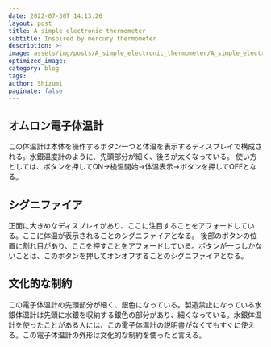 ```yaml
---
date: 2022-07-30T 14:13:26
layout: post
title: A simple electronic thermometer
subtitle: Inspired by mercury thermometer
description: >-
image: assets/img/posts/A_simple_electronic_thermometer/A_simple_electronic_thermometer.jpg
optimized_image: 
category: blog
tags: 
author: Shizumi
paginate: false
---
```


## オムロン電子体温計

この体温計は本体を操作するボタン一つと体温を表示するディスプレイで構成される。水銀温度計のように、先頭部分が細く、後ろが太くなっている。
使い方としては、ボタンを押してON→検温開始→体温表示→ボタンを押してOFFとなる。

## シグニファイア

正面に大きめなディスプレイがあり、ここに注目することをアフォードしている。ここに体温が表示されることのシグニファイアとなる。
後部のボタンの位置に割れ目があり、ここを押すことをアフォードしている。ボタンが一つしかないことは、このボタンを押してオンオフすることのシグニファイアとなる。


## 文化的な制約

この電子体温計の先頭部分が細く、銀色になっている。製造禁止になっている水銀体温計は先頭に水銀を収納する銀色の部分があり、細くなっている。水銀体温計を使ったことがある人には、この電子体温計の説明書がなくてもすぐに使える。この電子体温計の外形は文化的な制約を使ったと言える。